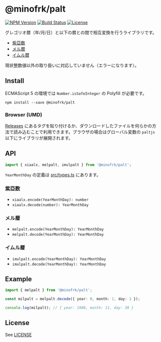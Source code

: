 @minofrk/palt
===============================================================================

[![NPM Version](https://img.shields.io/npm/v/@minofrk/palt.svg?style=flat-square)](https://www.npmjs.com/package/@minofrk/palt)
[![Build Status](https://img.shields.io/travis/com/minofrk/palt-js/master.svg?style=flat-square)](https://travis-ci.com/minofrk/palt-js)
[![License](https://img.shields.io/github/license/minofrk/palt-js.svg?style=flat-square)](LICENSE)

グレゴリオ暦（年/月/日）と以下の暦との間で相互変換を行うライブラリです。

- [紫亞数](http://conlinguistics.org/arka/data_palt_2.html)
- [メル暦](http://conlinguistics.org/arka/data_palt_1.html)
- [イムル暦](http://mindsc.ape.jp/klel/yui.cgi?rein=imulpalt&ziko=ilm&axn=axnyui&ism=ismyui)

現状整数値以外の取り扱いに対応していません（エラーになります）。

Install
-------------------------------------------------------------------------------

ECMAScript 5 の環境では `Number.isSafeInteger` の Polyfill が必要です。

    npm install --save @minofrk/palt

### Browser (UMD)

[Releases](https://github.com/minofrk/palt-js/releases) にあるタグを貼り付けるか、ダウンロードしたファイルを何らかの方法で読み込むことで利用できます。ブラウザの場合はグローバル変数の `paltjs` 以下にライブラリが展開されます。

API
-------------------------------------------------------------------------------

```typescript
import { xiaalx, melpalt, imulpalt } from '@minofrk/palt';
```

`YearMonthDay` の定義は [src/types.ts](src/types.ts) にあります。

### 紫亞数

- `xiaalx.encode(YearMonthDay): number`
- `xiaalx.decode(number): YearMonthDay`

### メル暦

- `melpalt.encode(YearMonthDay): YearMonthDay`
- `melpalt.decode(YearMonthDay): YearMonthDay`

### イムル暦

- `imulpalt.encode(YearMonthDay): YearMonthDay`
- `imulpalt.decode(YearMonthDay): YearMonthDay`

Example
-------------------------------------------------------------------------------

```typescript
import { melpalt } from '@minofrk/palt';

const milpalt = melpalt.decode({ year: 0, month: 1, day: 1 });

console.log(milpalt); // { year: 1988, month: 11, day: 30 }
```

License
-------------------------------------------------------------------------------

See [LICENSE](LICENSE)
